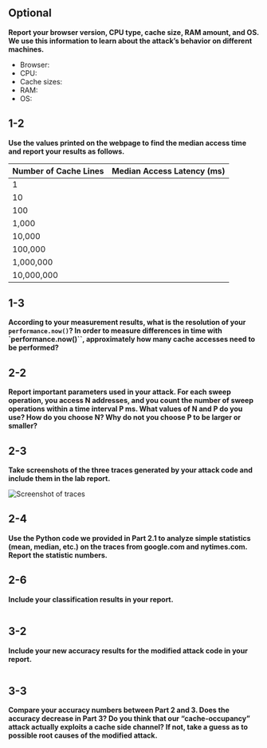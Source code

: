 

## Optional

**Report your browser version, CPU type, cache size, RAM amount, and OS. We use this information to learn about the attack’s behavior on different machines.**

- Browser:
- CPU:
- Cache sizes:
- RAM:
- OS:




## 1-2

**Use the values printed on the webpage to find the median access time and report your results as follows.**

| Number of Cache Lines | Median Access Latency (ms) |
| --------------------- | -------------------------- |
| 1                     |                            |
| 10                    |                            |
| 100                   |                            |
| 1,000                 |                            |
| 10,000                |                            |
| 100,000               |                            |
| 1,000,000             |                            |
| 10,000,000            |                            |




## 1-3

**According to your measurement results, what is the resolution of your `performance.now()`? In order to measure differences in time with `performance.now()``, approximately how many cache accesses need to be performed?**




## 2-2

**Report important parameters used in your attack. For each sweep operation, you access N addresses, and you count the number of sweep operations within a time interval P ms. What values of N and P do you use? How do you choose N? Why do not you choose P to be larger or smaller?**




## 2-3

**Take screenshots of the three traces generated by your attack code and include them in the lab report.**

![Screenshot of traces](./part2/Screenshot.png)




## 2-4

**Use the Python code we provided in Part 2.1 to analyze simple statistics (mean, median, etc.) on the traces from google.com and nytimes.com. Report the statistic numbers.**




## 2-6

**Include your classification results in your report.**

```

```




## 3-2

**Include your new accuracy results for the modified attack code in your report.**

```

```




## 3-3

**Compare your accuracy numbers between Part 2 and 3. Does the accuracy decrease in Part 3? Do you think that our “cache-occupancy” attack actually exploits a cache side channel? If not, take a guess as to possible root causes of the modified attack.**

